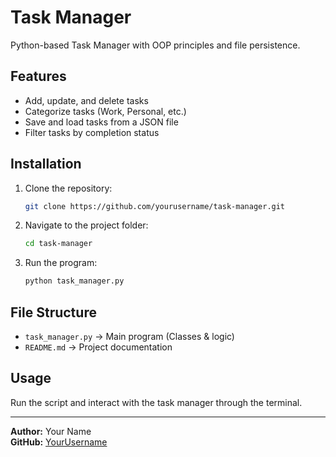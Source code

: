 # Task Manager

Python-based Task Manager with OOP principles and file persistence.

## Features
- Add, update, and delete tasks
- Categorize tasks (Work, Personal, etc.)
- Save and load tasks from a JSON file
- Filter tasks by completion status

## Installation
1. Clone the repository:
   ```bash
   git clone https://github.com/yourusername/task-manager.git
   ```
2. Navigate to the project folder:
   ```bash
   cd task-manager
   ```
3. Run the program:
   ```bash
   python task_manager.py
   ```

## File Structure
- `task_manager.py` → Main program (Classes & logic)
- `README.md` → Project documentation

## Usage
Run the script and interact with the task manager through the terminal.

---
**Author:** Your Name  
**GitHub:** [YourUsername](https://github.com/yourusername)
